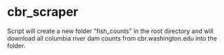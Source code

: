 # cbr_scraper
Script will create a new folder "fish_counts" in the root directory and will download all columbia river dam counts from cbr.washington.edu into the folder. 

